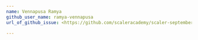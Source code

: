 ```yaml
---
name: Vennapusa Ramya
github_user_name: ramya-vennapusa
url_of_github_issue: <https://github.com/scaleracademy/scaler-september-open-source-challenge/issues/35>

---
```

